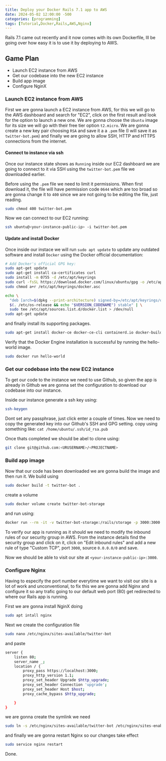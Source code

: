```yaml
---
title: Deploy your Docker Rails 7.1 app to AWS
date: 2024-05-02 12:00:00 -500
categories: [programming]
tags: [Tutorial,Docker,Rails,AWS,Nginx]
---
```


Rails 7.1 came out recently and it now comes with its own Dockerfile, Ill be going over how easy it is to use it by deploying to AWS.

## Game Plan

* Launch EC2 instance from AWS
* Get our codebase into the new EC2 instance
* Build app image
* Configure NginX

### Launch EC2 instance from AWS

First we are gonna launch a EC2 instance from AWS, for this we will go to the AWS dashboard
and search for "EC2", click on the first result and look for the option to launch a new one.
We are gonna choose the `Ubuntu` image for its size we will go with their free tier option `t2.micro`. We are gonna create a new key pair choosing `RSA` and save it a a `.pem` file (I will save it as `twitter-bot.pem`) and finally we are going to allow SSH, HTTP and HTTPS connections from the internet.

#### Connect to instance via ssh

Once our instance state shows as `Running` inside our EC2 dashboard we are going to connect to it via SSH using the `twitter-bot.pem` file we downloaded earlier.

Before using the `.pem` file we need to limit it permissions. When first download it, the file will have permission code `0644` which are too broad so are gonna change it to `400` since we are not going to be editing the file, just reading.

```bash
sudo chmod 400 twitter-bot.pem
```
Now we can connect to our EC2 running:

```bash
ssh ubuntu@<your-instance-public-ip> -i twitter-bot.pem
```

#### Update and install Docker

Once inside our instace we will run `sudo apt update` to update any outdated software and install `Docker` using the Docker official documentation:

```bash
# Add Docker's official GPG key:
sudo apt-get update
sudo apt-get install ca-certificates curl
sudo install -m 0755 -d /etc/apt/keyrings
sudo curl -fsSL https://download.docker.com/linux/ubuntu/gpg -o /etc/apt/keyrings/docker.asc
sudo chmod a+r /etc/apt/keyrings/docker.asc

echo \
  "deb [arch=$(dpkg --print-architecture) signed-by=/etc/apt/keyrings/docker.asc] https://download.docker.com/linux/ubuntu \
  $(. /etc/os-release && echo "$VERSION_CODENAME") stable" | \
  sudo tee /etc/apt/sources.list.d/docker.list > /dev/null
sudo apt-get update

```
and finally install its supporting packages.

```bash
sudo apt-get install docker-ce docker-ce-cli containerd.io docker-buildx-plugin docker-compose-plugin
```

Verify that the Docker Engine installation is successful by running the hello-world image.

``` bash
sudo docker run hello-world
```

### Get our codebase into the new EC2 instance

To get our code to the instance we need to use Github, so given the app is already in Github we are gonna set the configuration to download our codebase into our instance.

Inside our instance generate a ssh key using:

``` bash
ssh-keygen
```
Dont set any passphrase, just click enter a couple of times.
Now we need to copy the generated key into our Github's SSH and GPG setting.
copy using something like: `cat /home/ubuntu/.ssh/id_rsa.pub`

Once thats completed we should be abel to clone using:

``` bash
git clone git@github.com:<URUSERNAME>/<PROJECTNAME>
```
### Build app image

Now that our code has been downloaded we are gonna build the image and then run it.
We build using
```bash
sudo docker build -t twitter-bot .
```
create a volume
```bash
sudo docker volume create twitter-bot-storage
```
and run using:
```bash
docker run --rm -it -v twitter-bot-storage:/rails/storage -p 3000:3000 --env RAILS_MASTER_KEY="URMASTERKEY" twitter-bot
```
To verify our app is running as it should we need to modify the inbound rules of our security group in AWS. From the instance details find the security group and click on it, click on "Edit inbound rules" and add a new rule of type "Custom TCP", port `3000`, source `0.0.0.0/0` and save.

Now we should be able to visit our site at `<your-instance-public-ip>:3000`.

### Configure Nginx

Having to especify the port number everytime we want to visit our site is a lot of work and unconventional, to fix this we are gonna add Nginx and configure it so any trafic going to our default web port (80) get redirected to where our Rails app is running.

First we are gonna install NginX doing

```bash
sudo apt intall nginx
```

Next we create the configuration file

```bash
sudo nano /etc/nginx/sites-available/twitter-bot
```
and paste

```bash
server {
    listen 80;
    server_name _;
    location / {
        proxy_pass https://localhost:3000;
        proxy_http_version 1.1;
        proxy_set_header Upgrade $http_upgrade;
        proxy_set_header Connection 'upgrade';
        proxy_set_header Host $host;
        proxy_cache_bypass $http_upgrade;

    } 
}
```
we are gonna create the symlink we need

```bash
sudo ln -s /etc/nginx/sites-available/twitter-bot /etc/nginx/sites-enabled/
```
and finally we are gonna restart Nginx so our changes take effect

```bash
sudo service nginx restart
```

Done.